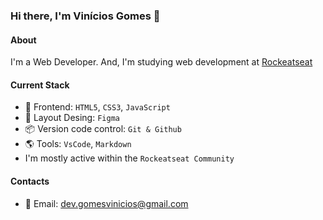 ### Hi there, I'm Vinícios Gomes 👋

#### About
I'm a Web Developer. And, I'm studying web development at [Rockeatseat](https://www.rocketseat.com.br/)

#### Current Stack
- 🎉 Frontend: `HTML5`, `CSS3`, `JavaScript`
- 🎨 Layout Desing: `Figma`
- 📦️ Version code control: `Git & Github`
- 🌎 Tools: `VsCode`, `Markdown`
- I'm mostly active within the `Rockeatseat Community`

#### Contacts

- 📧 Email: dev.gomesvinicios@gmail.com


